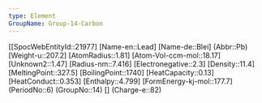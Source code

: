 ```yaml
---
type: Element
GroupName: Group-14-Carbon
---
```

[[SpocWebEntityId::21977]
[Name-en::Lead]
[Name-de::Blei]
(Abbr::Pb)
[Weight-u::207.2]
[AtomRadius::1.81]
[Atom-Vol-ccm-mol::18.17]
[Unknown2::1.47]
[Radius-nm::7.416]
[Electronegative::2.3]
[Density::11.4]
[MeltingPoint::327.5]
[BoilingPoint::1740]
[HeatCapacity::0.13]
[HeatConduct::0.353]
[Enthalpy::4.799]
[FormEnergy-kj-mol::177.7]
(PeriodNo::6)
(GroupNo::14)
[]
(Charge-e::82)


